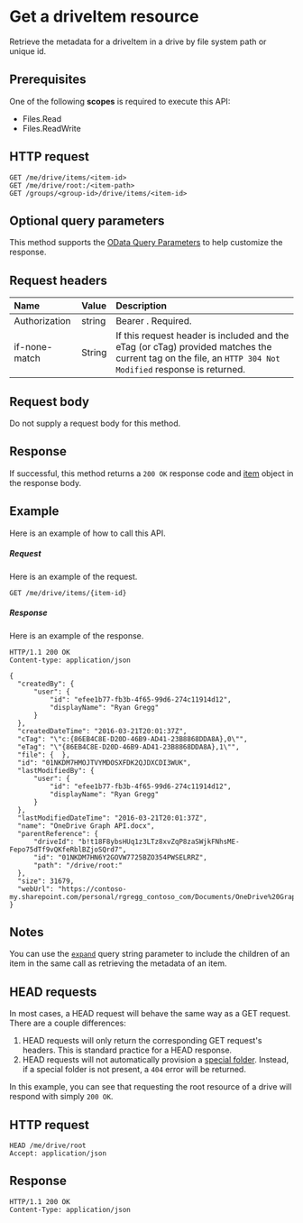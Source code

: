 # Get a driveItem resource

Retrieve the metadata for a driveItem in a drive by file system path or unique id.

## Prerequisites
One of the following **scopes** is required to execute this API:

  * Files.Read
  * Files.ReadWrite

## HTTP request
<!-- { "blockType": "ignored" } -->
```http
GET /me/drive/items/<item-id>
GET /me/drive/root:/<item-path>
GET /groups/<group-id>/drive/items/<item-id>
```

## Optional query parameters
This method supports the [OData Query
Parameters](http://graph.microsoft.io/docs/overview/query_parameters) to help
customize the response.

## Request headers

| Name          | Value  | Description                                                                                                                                              |
|:--------------|:-------|:---------------------------------------------------------------------------------------------------------------------------------------------------------|
| Authorization | string | Bearer <token>. Required.                                                                                                                                |
| if-none-match | String | If this request header is included and the eTag (or cTag) provided matches the current tag on the file, an `HTTP 304 Not Modified` response is returned. |


## Request body
Do not supply a request body for this method.

## Response
If successful, this method returns a `200 OK` response code and
[item](../resources/driveitem.md) object in the response body.

## Example
Here is an example of how to call this API.

##### Request
Here is an example of the request.
<!-- {
  "blockType": "request",
  "name": "get_item"
}-->
```
GET /me/drive/items/{item-id}
```

##### Response
Here is an example of the response.
<!-- {
  "blockType": "response",
  "truncated": true,
  "@odata.type": "microsoft.graph.driveItem"
} -->
```http
HTTP/1.1 200 OK
Content-type: application/json

{
  "createdBy": {
      "user": {
          "id": "efee1b77-fb3b-4f65-99d6-274c11914d12",
          "displayName": "Ryan Gregg"
      }
  },
  "createdDateTime": "2016-03-21T20:01:37Z",
  "cTag": "\"c:{86EB4C8E-D20D-46B9-AD41-23B8868DDA8A},0\"",
  "eTag": "\"{86EB4C8E-D20D-46B9-AD41-23B8868DDA8A},1\"",
  "file": {  },
  "id": "01NKDM7HMOJTVYMDOSXFDK2QJDXCDI3WUK",
  "lastModifiedBy": {
      "user": {
          "id": "efee1b77-fb3b-4f65-99d6-274c11914d12",
          "displayName": "Ryan Gregg"
      }
  },
  "lastModifiedDateTime": "2016-03-21T20:01:37Z",
  "name": "OneDrive Graph API.docx",
  "parentReference": {
      "driveId": "b!t18F8ybsHUq1z3LTz8xvZqP8zaSWjkFNhsME-Fepo75dTf9vQKfeRblBZjoSQrd7",
      "id": "01NKDM7HN6Y2GOVW7725BZO354PWSELRRZ",
      "path": "/drive/root:"
  },
  "size": 31679,
  "webUrl": "https://contoso-my.sharepoint.com/personal/rgregg_contoso_com/Documents/OneDrive%20Graph%20API.docx"
}
```

## Notes

You can use the [`expand`](https://dev.onedrive.com/odata/optional-query-parameters.htm#expanding-collections)
query string parameter to include the children of an item in the same call as
retrieving the metadata of an item.

## HEAD requests

In most cases, a HEAD request will behave the same way as a GET request. There
are a couple differences:

1. HEAD requests will only return the corresponding GET request's headers. This
   is standard practice for a HEAD response.
2. HEAD requests will not automatically provision a [special folder](../resources/specialfolder.md).
   Instead, if a special folder is not present, a `404` error will be returned.

In this example, you can see that requesting the root resource of a drive will
respond with simply `200 OK`.

## HTTP request

<!-- {"blockType": "request", "name": "head-root"} -->
```
HEAD /me/drive/root
Accept: application/json
```

## Response

<!-- {"blockType": "response", "@odata.type": "microsoft.graph.driveItem", "truncated": true} -->
```
HTTP/1.1 200 OK
Content-Type: application/json
```

<!-- uuid: 8fcb5dbc-d5aa-4681-8e31-b001d5168d79
2015-10-25 14:57:30 UTC -->
<!-- {
  "type": "#page.annotation",
  "description": "Get item",
  "keywords": "",
  "section": "documentation",
  "tocPath": "OneDrive/Item/Get item"
}-->


<!-- {
  "type": "#page.annotation",
  "description": "Retrieve the properties and relationships of item object.",
  "tocPath": "OneDrive/driveitem/Get item",
  "apiVersion": "v1.0",
  "section": "documentation",
  "canonicalURL": ""
} -->
